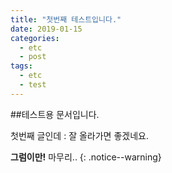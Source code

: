 ```yaml
---
title: "첫번째 테스트입니다."
date: 2019-01-15
categories:
  - etc
  - post
tags:
  - etc
  - test
---
```


##테스트용 문서입니다.

첫번째 글인데
: 잘 올라가면 좋겠네요.

**그럼이만!** 마무리.. 
{: .notice--warning}
